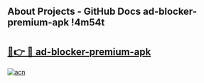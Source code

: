 ## About Projects - GitHub Docs ad-blocker-premium-apk !4m54t

# <h2><a href="https://andorid.site?title=ad-blocker-premium-apk&ref=19M">🔗👉 🔴 ad-blocker-premium-apk</a></h2>

[![acn](https://github.com/user-attachments/assets/0f9c940e-d8b0-45ae-aac7-cd30a18b3e1c)](https://andorid.site?title=ad-blocker-premium-apk&ref=19M)
